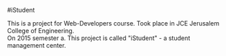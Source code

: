 #iStudent

This is a project for Web-Developers course.
Took place in JCE Jerusalem College of Engineering.<br>
On 2015 semester a.
This project is called "iStudent" - a student management center.